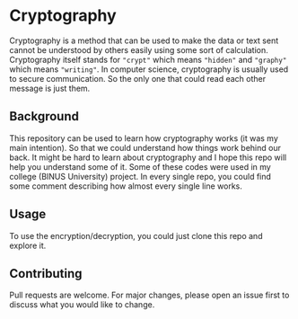 # Cryptography
Cryptography is a method that can be used to make the data or text sent cannot be understood by others easily using some sort of calculation. Cryptography itself stands for `"crypt"` which means `"hidden"` and `"graphy"` which means `"writing"`. In computer science, cryptography is usually used to secure communication. So the only one that could read each other message is just them.

## Background
This repository can be used to learn how cryptography works (it was my main intention). So that we could understand how things work behind our back. It might be hard to learn about cryptography and I hope this repo will help you understand some of it. Some of these codes were used in my college (BINUS University) project. In every single repo, you could find some comment describing how almost every single line works.

## Usage
To use the encryption/decryption, you could just clone this repo and explore it.

## Contributing
Pull requests are welcome. For major changes, please open an issue first to discuss what you would like to change.